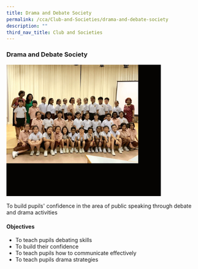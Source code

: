 ```yaml
---
title: Drama and Debate Society
permalink: /cca/Club-and-Societies/drama-and-debate-society
description: ""
third_nav_title: Club and Societies
---
```

### Drama and Debate Society

<img src="/images/drama.gif" 
     style="width:80%">

To build pupils' confidence in the area of public speaking through debate and drama activities

#### Objectives

*   To teach pupils debating skills
*   To build their confidence
*   To teach pupils how to communicate effectively
*   To teach pupils drama strategies